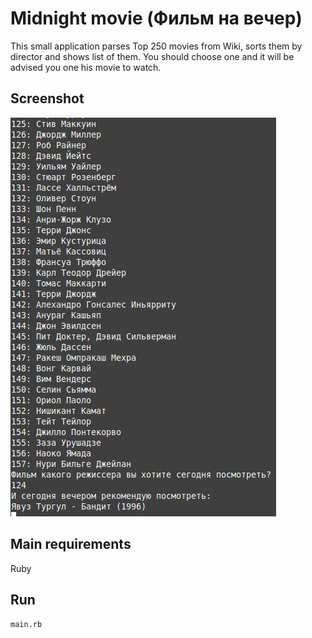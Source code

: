 # Midnight movie (Фильм на вечер)
This small application parses Top 250 movies from Wiki, sorts them by director and shows list of them. You should choose one and it will be advised you one his movie to watch.

## Screenshot
![Application screenshot](https://github.com/dmentry/midnight_movie/blob/master/Evening_movie.jpg)

## Main requirements
Ruby

## Run
```main.rb```

